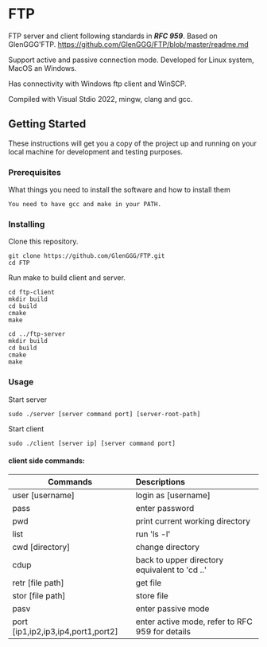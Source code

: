 # FTP

FTP server and client following standards in ***RFC 959***. 
Based on GlenGGG'FTP.
https://github.com/GlenGGG/FTP/blob/master/readme.md

Support active and passive connection mode. Developed for Linux system, MacOS an Windows.

Has connectivity with Windows ftp client and WinSCP.

Compiled with Visual Stdio 2022, mingw, clang and gcc.

## Getting Started

These instructions will get you a copy of the project up and running on your local machine for development and testing purposes.

### Prerequisites

What things you need to install the software and how to install them

```
You need to have gcc and make in your PATH.
```

### Installing

Clone this repository.

```
git clone https://github.com/GlenGGG/FTP.git
cd FTP
```

Run make to build client and server.

```
cd ftp-client
mkdir build
cd build
cmake
make

cd ../ftp-server
mkdir build
cd build
cmake
make
```
### Usage

Start server

```
sudo ./server [server command port] [server-root-path]
```

Start client

```
sudo ./client [server ip] [server command port]
```

#### client side commands:

| Commands                           | Descriptions                                    |
| ---------------------------------- | :---------------------------------------------- |
| user [username]                    | login as [username]                             |
| pass                               | enter password                                  |
| pwd                                | print current working directory                 |
| list                               | run 'ls -l'                                     |
| cwd [directory]                    | change directory                                |
| cdup                               | back to upper directory equivalent to 'cd ..'   |
| retr [file path]                   | get file                                        |
| stor [file path]                   | store file                                      |
| pasv                               | enter passive mode                              |
| port [ip1,ip2,ip3,ip4,port1,port2] | enter active mode, refer to RFC 959 for details |

